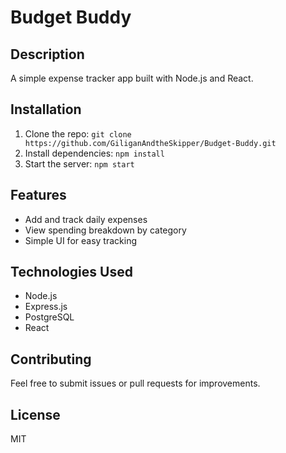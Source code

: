 # Budget Buddy

## Description

A simple expense tracker app built with Node.js and React.

## Installation

1. Clone the repo: `git clone https://github.com/GiliganAndtheSkipper/Budget-Buddy.git`
2. Install dependencies: `npm install`
3. Start the server: `npm start`

## Features

- Add and track daily expenses
- View spending breakdown by category
- Simple UI for easy tracking

## Technologies Used

- Node.js
- Express.js
- PostgreSQL
- React

## Contributing

Feel free to submit issues or pull requests for improvements.

## License

MIT
